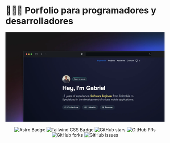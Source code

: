 # 👨🏻‍💻 Porfolio para programadores y desarrolladores

<div align="center">
<a href="https://gabogomez.dev/">
<img src="./public/porfolio.webp">
</a>
<p></p>
</div>

<div align="center">

![Astro Badge](https://img.shields.io/badge/Astro-FF3E00?logo=astro&logoColor=fff&style=flat)
![Tailwind CSS Badge](https://img.shields.io/badge/Tailwind%20CSS-06B6D4?logo=tailwindcss&logoColor=fff&style=flat)
![GitHub stars](https://img.shields.io/github/stars/gago852/porfolio.ggomez.dev)
![GitHub PRs](https://img.shields.io/github/issues-pr/gago852/porfolio.ggomez.dev)
![GitHub forks](https://img.shields.io/github/forks/gago852/porfolio.ggomez.dev)
![GitHub issues](https://img.shields.io/github/issues/gago852/porfolio.ggomez.dev)

</div>
